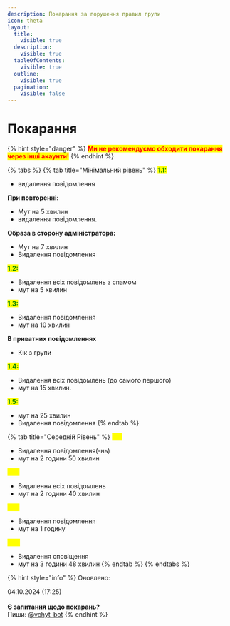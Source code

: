 ```yaml
---
description: Покарання за порушення правил групи
icon: theta
layout:
  title:
    visible: true
  description:
    visible: true
  tableOfContents:
    visible: true
  outline:
    visible: true
  pagination:
    visible: false
---
```


# Покарання

{% hint style="danger" %}
<mark style="color:red;">**Ми не рекомендуємо обходити покарання через інші акаунти!**</mark>
{% endhint %}

{% tabs %}
{% tab title="Мінімальний рівень" %}
<mark style="color:green;">**1.1:**</mark>

* видалення повідомлення

**При повторенні:**

* Мут на 5 хвилин
* видалення повідомлення.

**Образа в сторону адміністратора:**

* Мут на 7 хвилин
* Видалення повідомлення

<mark style="color:green;">**1.2:**</mark>

* Видалення всіх повідомлень з спамом
* мут на 5 хвилин

<mark style="color:green;">**1.3:**</mark>

* Видалення повідомлення
* мут на 10 хвилин

**В приватних повідомленнях**

* Кік з групи

<mark style="color:green;">**1.4:**</mark>

* Видалення всіх повідомлень (до самого першого)
* мут на 15 хвилин.

<mark style="color:green;">**1.5:**</mark>

* мут на 25 хвилин
* Видалення повідомлення
{% endtab %}

{% tab title="Середній Рівень" %}
<mark style="color:yellow;">**2.1:**</mark>

* Видалення повідомлення(-нь)
* мут на 2 години 50 хвилин

<mark style="color:yellow;">**2.2:**</mark>

* Видалення всіх повідомлень
* мут на 2 години 40 хвилин

<mark style="color:yellow;">**2.3:**</mark>

* Видалення повідомлення
* мут на 1 годину

<mark style="color:yellow;">**2.4:**</mark>

* Видалення сповіщення
* мут на 3 години 48 хвилин
{% endtab %}
{% endtabs %}

{% hint style="info" %}
Оновлено:

04.10.2024 (17:25)\
\
**Є запитання щодо покарань?**\
Пиши: [@vchyt\_bot](https://t.me/vchyt\_bot)
{% endhint %}

